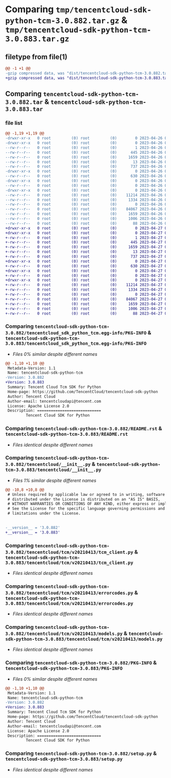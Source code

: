 # Comparing `tmp/tencentcloud-sdk-python-tcm-3.0.882.tar.gz` & `tmp/tencentcloud-sdk-python-tcm-3.0.883.tar.gz`

## filetype from file(1)

```diff
@@ -1 +1 @@
-gzip compressed data, was "dist/tencentcloud-sdk-python-tcm-3.0.882.tar", last modified: Wed Apr 26 03:47:28 2023, max compression
+gzip compressed data, was "dist/tencentcloud-sdk-python-tcm-3.0.883.tar", last modified: Thu Apr 27 00:53:19 2023, max compression
```

## Comparing `tencentcloud-sdk-python-tcm-3.0.882.tar` & `tencentcloud-sdk-python-tcm-3.0.883.tar`

### file list

```diff
@@ -1,19 +1,19 @@
-drwxr-xr-x   0 root         (0) root         (0)        0 2023-04-26 03:47:28.000000 tencentcloud-sdk-python-tcm-3.0.882/
-drwxr-xr-x   0 root         (0) root         (0)        0 2023-04-26 03:47:28.000000 tencentcloud-sdk-python-tcm-3.0.882/tencentcloud_sdk_python_tcm.egg-info/
--rw-r--r--   0 root         (0) root         (0)        1 2023-04-26 03:47:28.000000 tencentcloud-sdk-python-tcm-3.0.882/tencentcloud_sdk_python_tcm.egg-info/dependency_links.txt
--rw-r--r--   0 root         (0) root         (0)      445 2023-04-26 03:47:28.000000 tencentcloud-sdk-python-tcm-3.0.882/tencentcloud_sdk_python_tcm.egg-info/SOURCES.txt
--rw-r--r--   0 root         (0) root         (0)     1659 2023-04-26 03:47:28.000000 tencentcloud-sdk-python-tcm-3.0.882/tencentcloud_sdk_python_tcm.egg-info/PKG-INFO
--rw-r--r--   0 root         (0) root         (0)       13 2023-04-26 03:47:28.000000 tencentcloud-sdk-python-tcm-3.0.882/tencentcloud_sdk_python_tcm.egg-info/top_level.txt
--rw-r--r--   0 root         (0) root         (0)      737 2023-04-26 03:47:28.000000 tencentcloud-sdk-python-tcm-3.0.882/README.rst
-drwxr-xr-x   0 root         (0) root         (0)        0 2023-04-26 03:47:28.000000 tencentcloud-sdk-python-tcm-3.0.882/tencentcloud/
--rw-r--r--   0 root         (0) root         (0)      630 2023-04-26 03:47:28.000000 tencentcloud-sdk-python-tcm-3.0.882/tencentcloud/__init__.py
-drwxr-xr-x   0 root         (0) root         (0)        0 2023-04-26 03:47:28.000000 tencentcloud-sdk-python-tcm-3.0.882/tencentcloud/tcm/
--rw-r--r--   0 root         (0) root         (0)        0 2023-04-26 03:47:28.000000 tencentcloud-sdk-python-tcm-3.0.882/tencentcloud/tcm/__init__.py
-drwxr-xr-x   0 root         (0) root         (0)        0 2023-04-26 03:47:28.000000 tencentcloud-sdk-python-tcm-3.0.882/tencentcloud/tcm/v20210413/
--rw-r--r--   0 root         (0) root         (0)    11214 2023-04-26 03:47:28.000000 tencentcloud-sdk-python-tcm-3.0.882/tencentcloud/tcm/v20210413/tcm_client.py
--rw-r--r--   0 root         (0) root         (0)     1334 2023-04-26 03:47:28.000000 tencentcloud-sdk-python-tcm-3.0.882/tencentcloud/tcm/v20210413/errorcodes.py
--rw-r--r--   0 root         (0) root         (0)        0 2023-04-26 03:47:28.000000 tencentcloud-sdk-python-tcm-3.0.882/tencentcloud/tcm/v20210413/__init__.py
--rw-r--r--   0 root         (0) root         (0)    84067 2023-04-26 03:47:28.000000 tencentcloud-sdk-python-tcm-3.0.882/tencentcloud/tcm/v20210413/models.py
--rw-r--r--   0 root         (0) root         (0)     1659 2023-04-26 03:47:28.000000 tencentcloud-sdk-python-tcm-3.0.882/PKG-INFO
--rw-r--r--   0 root         (0) root         (0)     1006 2023-04-26 03:47:28.000000 tencentcloud-sdk-python-tcm-3.0.882/setup.py
--rw-r--r--   0 root         (0) root         (0)       88 2023-04-26 03:47:28.000000 tencentcloud-sdk-python-tcm-3.0.882/setup.cfg
+drwxr-xr-x   0 root         (0) root         (0)        0 2023-04-27 00:53:19.000000 tencentcloud-sdk-python-tcm-3.0.883/
+drwxr-xr-x   0 root         (0) root         (0)        0 2023-04-27 00:53:19.000000 tencentcloud-sdk-python-tcm-3.0.883/tencentcloud_sdk_python_tcm.egg-info/
+-rw-r--r--   0 root         (0) root         (0)        1 2023-04-27 00:53:19.000000 tencentcloud-sdk-python-tcm-3.0.883/tencentcloud_sdk_python_tcm.egg-info/dependency_links.txt
+-rw-r--r--   0 root         (0) root         (0)      445 2023-04-27 00:53:19.000000 tencentcloud-sdk-python-tcm-3.0.883/tencentcloud_sdk_python_tcm.egg-info/SOURCES.txt
+-rw-r--r--   0 root         (0) root         (0)     1659 2023-04-27 00:53:19.000000 tencentcloud-sdk-python-tcm-3.0.883/tencentcloud_sdk_python_tcm.egg-info/PKG-INFO
+-rw-r--r--   0 root         (0) root         (0)       13 2023-04-27 00:53:19.000000 tencentcloud-sdk-python-tcm-3.0.883/tencentcloud_sdk_python_tcm.egg-info/top_level.txt
+-rw-r--r--   0 root         (0) root         (0)      737 2023-04-27 00:53:19.000000 tencentcloud-sdk-python-tcm-3.0.883/README.rst
+drwxr-xr-x   0 root         (0) root         (0)        0 2023-04-27 00:53:19.000000 tencentcloud-sdk-python-tcm-3.0.883/tencentcloud/
+-rw-r--r--   0 root         (0) root         (0)      630 2023-04-27 00:53:19.000000 tencentcloud-sdk-python-tcm-3.0.883/tencentcloud/__init__.py
+drwxr-xr-x   0 root         (0) root         (0)        0 2023-04-27 00:53:19.000000 tencentcloud-sdk-python-tcm-3.0.883/tencentcloud/tcm/
+-rw-r--r--   0 root         (0) root         (0)        0 2023-04-27 00:53:19.000000 tencentcloud-sdk-python-tcm-3.0.883/tencentcloud/tcm/__init__.py
+drwxr-xr-x   0 root         (0) root         (0)        0 2023-04-27 00:53:19.000000 tencentcloud-sdk-python-tcm-3.0.883/tencentcloud/tcm/v20210413/
+-rw-r--r--   0 root         (0) root         (0)    11214 2023-04-27 00:53:19.000000 tencentcloud-sdk-python-tcm-3.0.883/tencentcloud/tcm/v20210413/tcm_client.py
+-rw-r--r--   0 root         (0) root         (0)     1334 2023-04-27 00:53:19.000000 tencentcloud-sdk-python-tcm-3.0.883/tencentcloud/tcm/v20210413/errorcodes.py
+-rw-r--r--   0 root         (0) root         (0)        0 2023-04-27 00:53:19.000000 tencentcloud-sdk-python-tcm-3.0.883/tencentcloud/tcm/v20210413/__init__.py
+-rw-r--r--   0 root         (0) root         (0)    84067 2023-04-27 00:53:19.000000 tencentcloud-sdk-python-tcm-3.0.883/tencentcloud/tcm/v20210413/models.py
+-rw-r--r--   0 root         (0) root         (0)     1659 2023-04-27 00:53:19.000000 tencentcloud-sdk-python-tcm-3.0.883/PKG-INFO
+-rw-r--r--   0 root         (0) root         (0)     1006 2023-04-27 00:53:19.000000 tencentcloud-sdk-python-tcm-3.0.883/setup.py
+-rw-r--r--   0 root         (0) root         (0)       88 2023-04-27 00:53:19.000000 tencentcloud-sdk-python-tcm-3.0.883/setup.cfg
```

### Comparing `tencentcloud-sdk-python-tcm-3.0.882/tencentcloud_sdk_python_tcm.egg-info/PKG-INFO` & `tencentcloud-sdk-python-tcm-3.0.883/tencentcloud_sdk_python_tcm.egg-info/PKG-INFO`

 * *Files 0% similar despite different names*

```diff
@@ -1,10 +1,10 @@
 Metadata-Version: 1.1
 Name: tencentcloud-sdk-python-tcm
-Version: 3.0.882
+Version: 3.0.883
 Summary: Tencent Cloud Tcm SDK for Python
 Home-page: https://github.com/TencentCloud/tencentcloud-sdk-python
 Author: Tencent Cloud
 Author-email: tencentcloudapi@tencent.com
 License: Apache License 2.0
 Description: ============================
         Tencent Cloud SDK for Python
```

### Comparing `tencentcloud-sdk-python-tcm-3.0.882/README.rst` & `tencentcloud-sdk-python-tcm-3.0.883/README.rst`

 * *Files identical despite different names*

### Comparing `tencentcloud-sdk-python-tcm-3.0.882/tencentcloud/__init__.py` & `tencentcloud-sdk-python-tcm-3.0.883/tencentcloud/__init__.py`

 * *Files 1% similar despite different names*

```diff
@@ -10,8 +10,8 @@
 # Unless required by applicable law or agreed to in writing, software
 # distributed under the License is distributed on an "AS IS" BASIS,
 # WITHOUT WARRANTIES OR CONDITIONS OF ANY KIND, either express or implied.
 # See the License for the specific language governing permissions and
 # limitations under the License.
 
 
-__version__ = '3.0.882'
+__version__ = '3.0.883'
```

### Comparing `tencentcloud-sdk-python-tcm-3.0.882/tencentcloud/tcm/v20210413/tcm_client.py` & `tencentcloud-sdk-python-tcm-3.0.883/tencentcloud/tcm/v20210413/tcm_client.py`

 * *Files identical despite different names*

### Comparing `tencentcloud-sdk-python-tcm-3.0.882/tencentcloud/tcm/v20210413/errorcodes.py` & `tencentcloud-sdk-python-tcm-3.0.883/tencentcloud/tcm/v20210413/errorcodes.py`

 * *Files identical despite different names*

### Comparing `tencentcloud-sdk-python-tcm-3.0.882/tencentcloud/tcm/v20210413/models.py` & `tencentcloud-sdk-python-tcm-3.0.883/tencentcloud/tcm/v20210413/models.py`

 * *Files identical despite different names*

### Comparing `tencentcloud-sdk-python-tcm-3.0.882/PKG-INFO` & `tencentcloud-sdk-python-tcm-3.0.883/PKG-INFO`

 * *Files 0% similar despite different names*

```diff
@@ -1,10 +1,10 @@
 Metadata-Version: 1.1
 Name: tencentcloud-sdk-python-tcm
-Version: 3.0.882
+Version: 3.0.883
 Summary: Tencent Cloud Tcm SDK for Python
 Home-page: https://github.com/TencentCloud/tencentcloud-sdk-python
 Author: Tencent Cloud
 Author-email: tencentcloudapi@tencent.com
 License: Apache License 2.0
 Description: ============================
         Tencent Cloud SDK for Python
```

### Comparing `tencentcloud-sdk-python-tcm-3.0.882/setup.py` & `tencentcloud-sdk-python-tcm-3.0.883/setup.py`

 * *Files identical despite different names*

